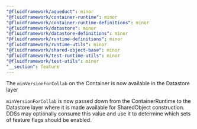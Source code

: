 ```yaml
---
"@fluidframework/aqueduct": minor
"@fluidframework/container-runtime": minor
"@fluidframework/container-runtime-definitions": minor
"@fluidframework/datastore": minor
"@fluidframework/datastore-definitions": minor
"@fluidframework/runtime-definitions": minor
"@fluidframework/runtime-utils": minor
"@fluidframework/shared-object-base": minor
"@fluidframework/test-runtime-utils": minor
"@fluidframework/test-utils": minor
"__section": feature
---
```

The `minVersionForCollab` on the Container is now available in the Datastore layer

`minVersionForCollab` is now passed down from the ContainerRuntime to the Datastore layer where it is made available for SharedObject construction.
DDSs may optionally consume this value and use it to determine which sets of feature flags should be enabled.

